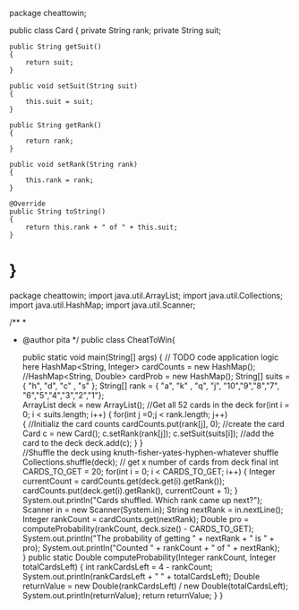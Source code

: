 package cheattowin;

public class Card 
{
    private String rank;
    private String suit;

  
    public String getSuit() 
    {
        return suit;
    }
    
    public void setSuit(String suit) 
    {
        this.suit = suit;
    }

    public String getRank()
    {
        return rank;
    }

    public void setRank(String rank)
    {
        this.rank = rank;
    }
    
    @Override
    public String toString()
    {
        return this.rank + " of " + this.suit;
    }
      
}
=========================================================
package cheattowin;
import java.util.ArrayList;
import java.util.Collections;
import java.util.HashMap;
import java.util.Scanner;

/**
 *
 * @author pita
 */
public class CheatToWin{

    public static void main(String[] args) 
    {
        // TODO code application logic here
        HashMap<String, Integer> cardCounts = new HashMap();
        //HashMap<String, Double> cardProb = new HashMap();
        String[] suits = { "h", "d", "c" , "s" };
        String[] rank = { "a", "k" , "q", "j", "10","9","8","7", "6","5","4","3","2","1"};       
        ArrayList<Card> deck = new ArrayList();
        //Get all 52 cards in the deck
        for(int i = 0; i < suits.length; i++)
        {
            for(int j =0;j < rank.length; j++)   
            {
                //Initializ the card counts
                cardCounts.put(rank[j], 0);
                //create the card
                Card c = new Card();
                c.setRank(rank[j]);
                c.setSuit(suits[i]);
                //add the card to the deck
                deck.add(c);
            }
        }  
        //Shuffle the deck using knuth-fisher-yates-hyphen-whatever shuffle
        Collections.shuffle(deck);
        // get x number of cards from deck
        final int CARDS_TO_GET = 20;
        for(int i = 0; i < CARDS_TO_GET; i++)
        {
            Integer currentCount = cardCounts.get(deck.get(i).getRank());
            cardCounts.put(deck.get(i).getRank(), currentCount + 1);
        }
        System.out.println("Cards shuffled. Which rank came up next?");
        Scanner in = new Scanner(System.in);
        String nextRank = in.nextLine();
        Integer rankCount = cardCounts.get(nextRank);
        Double pro = computeProbability(rankCount, deck.size() - CARDS_TO_GET);
        System.out.println("The probability of getting " + nextRank + " is " + pro);
        System.out.println("Counted " + rankCount + " of " + nextRank);          
    }
    public static Double computeProbability(Integer rankCount, Integer totalCardsLeft)
    {
        int rankCardsLeft  = 4 - rankCount;
        System.out.println(rankCardsLeft + " " + totalCardsLeft);
        Double returnValue = new Double(rankCardsLeft) / new Double(totalCardsLeft);
        System.out.println(returnValue);
        return returnValue;
    }
}

